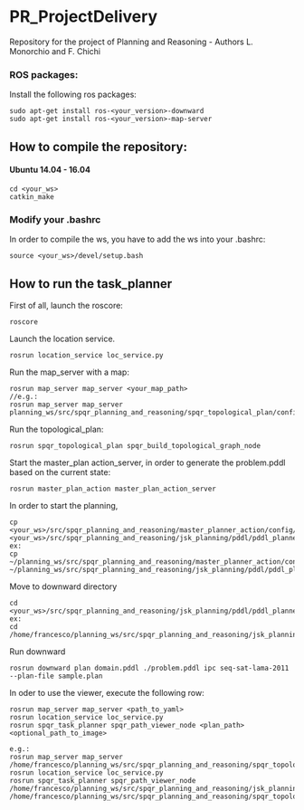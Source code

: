 # PR_ProjectDelivery

Repository for the project of Planning and Reasoning - Authors L. Monorchio and F. Chichi

### ROS packages:
Install the following ros packages: 
```
sudo apt-get install ros-<your_version>-downward
sudo apt-get install ros-<your_version>-map-server
```

##  How to compile the repository:
#### Ubuntu 14.04 - 16.04 
```
cd <your_ws>
catkin_make
```

###  Modify your .bashrc 
In order to compile the ws, you have to add the ws into your .bashrc:
```
source <your_ws>/devel/setup.bash
```
## How to run the task_planner
First of all, launch the roscore:
```
roscore
```
Launch the location service.
```
rosrun location_service loc_service.py 
```
Run the map_server with a map:
```
rosrun map_server map_server <your_map_path>
//e.g.:
rosrun map_server map_server planning_ws/src/spqr_planning_and_reasoning/spqr_topological_plan/config/maps/map_magdeburg_real.yaml 
```
Run the topological_plan:
```
rosrun spqr_topological_plan spqr_build_topological_graph_node 
```
Start the master_plan action_server, in order to generate the problem.pddl based on the current state:
```
rosrun master_plan_action master_plan_action_server 
```
In order to start the planning,

```
cp <your_ws>/src/spqr_planning_and_reasoning/master_planner_action/config/pddl/problem.pddl <your_ws>/src/spqr_planning_and_reasoning/jsk_planning/pddl/pddl_planner/Robocup_task
ex:
cp ~/planning_ws/src/spqr_planning_and_reasoning/master_planner_action/config/pddl/problem.pddl ~/planning_ws/src/spqr_planning_and_reasoning/jsk_planning/pddl/pddl_planner/Robocup_task
```
Move to downward directory
```
cd <your_ws>/src/spqr_planning_and_reasoning/jsk_planning/pddl/pddl_planner/Robocup_task
ex:
cd /home/francesco/planning_ws/src/spqr_planning_and_reasoning/jsk_planning/pddl/pddl_planner/Robocup_task
```
Run downward
```
rosrun downward plan domain.pddl ./problem.pddl ipc seq-sat-lama-2011 --plan-file sample.plan
```

In oder to use the viewer, execute the following row:
```
rosrun map_server map_server <path_to_yaml>
rosrun location_service loc_service.py 
rosrun spqr_task_planner spqr_path_viewer_node <plan_path> <optional_path_to_image>

e.g.:
rosrun map_server map_server /home/francesco/planning_ws/src/spqr_planning_and_reasoning/spqr_topological_plan/config/maps/map_magdeburg_real.yaml 
rosrun location_service loc_service.py 
rosrun spqr_task_planner spqr_path_viewer_node /home/francesco/planning_ws/src/spqr_planning_and_reasoning/jsk_planning/pddl/pddl_planner/Robocup_task/sample.plan.2  /home/francesco/planning_ws/src/spqr_planning_and_reasoning/spqr_topological_plan/config/maps/map_magdeburg_real_cleaned.pgm

```
